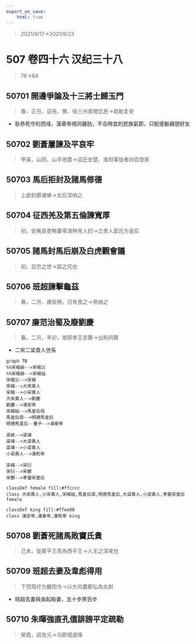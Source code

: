```yaml
---
export_on_save:
    html: true
---
```


> 2021/9/17->2021/9/23

# 507 卷四十六 汉纪三十八

> 76->84

## 50701 開邊爭論及十三將士歸玉門
> 春，正月，诏兗、豫、徐三州禀赡饥民->疏勒复安
- 耿恭死守的西域，漢章帝視同雞肋，不合時宜的民族氣節，只配感動親朋好友

## 50702 劉蒼屢諫及平哀牢
> 甲寅，山阳、山平地震->诏还坐楚、淮阳事徙者四百馀家

## 50703 馬后拒封及諸馬修德
> 上欲封爵诸舅->太后深纳之

## 50704 征西羌及第五倫諫寬厚
> 初，安夷县吏略妻卑湳种羌人妇->立贵人窦氏为皇后

## 50705 諸馬封馬后崩及白虎觀會議
> 初，显宗之世->超之兄也

## 50706 班超諫擊龜茲
> 春，二月，庚辰朔，日有食之->帝纳之

## 50707 廉范治蜀及廢劉慶
> 春。二月，辛卯，琅邪孝王京薨->出則同輿
- 二宋二梁貴人世系

```mermaid
graph TB
%%宋楊爺-->宋楊父
%%宋楊爺-->宋楊姑
宋楊父-->宋楊
宋楊-->大宋貴人
宋楊-->小宋貴人
大宋貴人-->劉慶
劉慶-->漢安帝
宋楊姑-->馬皇后母
馬皇后母-->明德馬皇后
明德馬皇后--養子-->漢章帝

梁統-->梁竦
梁竦-->大梁貴人
梁竦-->小梁貴人
小梁貴人-->漢和帝

宋楊-->宋衍
宋衍-->宋酆
宋酆-->孝靈宋皇后

classDef female fill:#ffcccc
class 大宋貴人,小宋貴人,宋楊姑,馬皇后母,明德馬皇后,大梁貴人,小梁貴人,孝靈宋皇后 female

classDef king fill:#ffee00
class 漢安帝,漢章帝,漢和帝 king

```

## 50708 劉蒼死諸馬敗竇氏貴
> 己未，徙廣平王羨為西平王->人主之深戒也

## 50709 班超去妻及韋彪得用
> 下邳周纡为雒阳令->以大司農鄭弘為太尉
- 班超去妻與吳起殺妻，五十步笑百步

## 50710 朱暉強直孔僖誹謗平定疏勒
> 癸酉，詔改元->乌即城遂降

